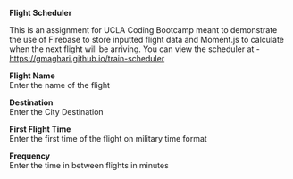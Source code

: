 <b>Flight Scheduler</b>

This is an assignment for UCLA Coding Bootcamp meant to demonstrate the use of Firebase to store inputted flight data and Moment.js to calculate when the next flight will be arriving.  You can view the scheduler at - https://gmaghari.github.io/train-scheduler

<b>Flight Name</b><br>
Enter the name of the flight

<b>Destination</b><br>
Enter the City Destination

<b>First Flight Time</b><br>
Enter the first time of the flight on military time format

<b>Frequency</b><br>
Enter the time in between flights in minutes
